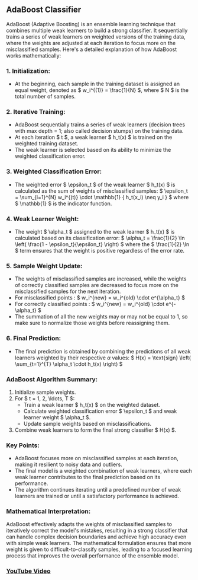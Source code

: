 ## AdaBoost Classifier

AdaBoost (Adaptive Boosting) is an ensemble learning technique that combines multiple weak learners to build a strong classifier. It sequentially trains a series of weak learners on weighted versions of the training data, where the weights are adjusted at each iteration to focus more on the misclassified samples. Here's a detailed explanation of how AdaBoost works mathematically:

### 1. Initialization:
- At the beginning, each sample in the training dataset is assigned an equal weight, denoted as $ w_i^{(1)} = \frac{1}{N} $, where $ N $ is the total number of samples.

### 2. Iterative Training:
- AdaBoost sequentially trains a series of weak learners (decision trees with max depth = 1; also called decision stumps) on the training data.
- At each iteration $ t $, a weak learner $ h_t(x) $ is trained on the weighted training dataset.
- The weak learner is selected based on its ability to minimize the weighted classification error.

### 3. Weighted Classification Error:
- The weighted error $ \epsilon_t $ of the weak learner $ h_t(x) $ is calculated as the sum of weights of misclassified samples:
   $ \epsilon_t = \sum_{i=1}^{N} w_i^{(t)} \cdot \mathbb{1} \{ h_t(x_i) \neq y_i \} $
  where $ \mathbb{1} $ is the indicator function.
  
### 4. Weak Learner Weight:
- The weight $ \alpha_t $ assigned to the weak learner $ h_t(x) $ is calculated based on its classification error:
   $ \alpha_t = \frac{1}{2} \ln \left( \frac{1 - \epsilon_t}{\epsilon_t} \right) $
  where the $ \frac{1}{2} \ln $ term ensures that the weight is positive regardless of the error rate.

### 5. Sample Weight Update:
- The weights of misclassified samples are increased, while the weights of correctly classified samples are decreased to focus more on the misclassified samples for the next iteration.
- For misclassified points : $ w_i^{new} = w_i^{old} \cdot e^{\alpha_t} $
- For correctly classified points : $ w_i^{new} = w_i^{old} \cdot e^{-\alpha_t} $
- The summation of all the new weights may or may not be equal to 1, so make sure to normalize those weights before reassigning them.

### 6. Final Prediction:
- The final prediction is obtained by combining the predictions of all weak learners weighted by their respective $\alpha$ values:
   $ H(x) = \text{sign} \left( \sum_{t=1}^{T} \alpha_t \cdot h_t(x) \right) $

### AdaBoost Algorithm Summary:

1. Initialize sample weights.
2. For $ t = 1, 2, \ldots, T $:
   - Train a weak learner $ h_t(x) $ on the weighted dataset.
   - Calculate weighted classification error $ \epsilon_t $ and weak learner weight $ \alpha_t $.
   - Update sample weights based on misclassifications.
3. Combine weak learners to form the final strong classifier $ H(x) $.

### Key Points:

- AdaBoost focuses more on misclassified samples at each iteration, making it resilient to noisy data and outliers.
- The final model is a weighted combination of weak learners, where each weak learner contributes to the final prediction based on its performance.
- The algorithm continues iterating until a predefined number of weak learners are trained or until a satisfactory performance is achieved.

### Mathematical Interpretation:

AdaBoost effectively adapts the weights of misclassified samples to iteratively correct the model's mistakes, resulting in a strong classifier that can handle complex decision boundaries and achieve high accuracy even with simple weak learners. The mathematical formulation ensures that more weight is given to difficult-to-classify samples, leading to a focused learning process that improves the overall performance of the ensemble model.

### [YouTube Video](https://youtu.be/RT0t9a3Xnfw?si=BOUSncnVpOY_pxtW&t=897)